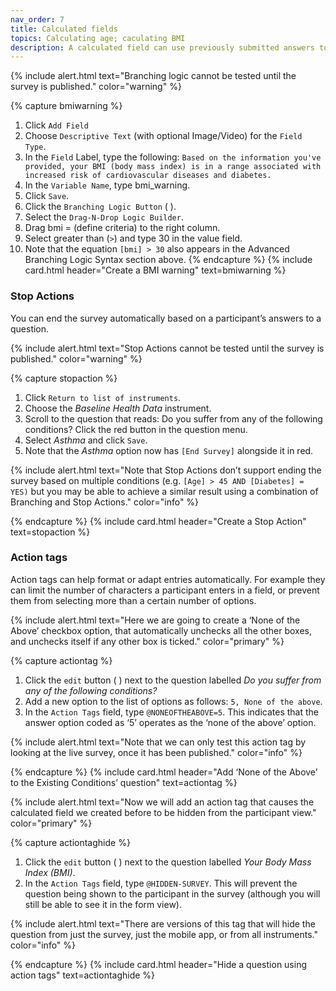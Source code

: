 ```yaml
---
nav_order: 7
title: Calculated fields
topics: Calculating age; caculating BMI
description: A calculated field can use previously submitted answers to calculate and display a value.
---
```


{% include alert.html text="Branching logic cannot be tested until the survey is published." color="warning" %}

{% capture bmiwarning %}

1. Click `Add Field`
2. Choose `Descriptive Text` (with optional Image/Video) for the `Field Type`.
3. In the `Field` Label, type the following:
`Based on the information you've provided, your BMI (body mass index) is in a range associated with increased risk of cardiovascular diseases and diabetes.`
4. In the `Variable Name`, type bmi_warning.
5. Click `Save`.
6. Click the `Branching Logic Button` ( ).
7. Select the `Drag-N-Drop Logic Builder`.
8. Drag bmi = (define criteria) to the right column.
9. Select greater than (`>`) and type 30 in the value field.
10. Note that the equation `[bmi] > 30` also appears in the Advanced Branching Logic Syntax section above.
{% endcapture %}
{% include card.html header="Create a BMI warning" text=bmiwarning %}

### Stop Actions

You can end the survey automatically based on a participant’s answers to a question.

{% include alert.html text="Stop Actions cannot be tested until the survey is published." color="warning" %}

{% capture stopaction %}

1. Click `Return to list of instruments`.
2. Choose the _Baseline Health Data_ instrument.
3. Scroll to the question that reads: Do you suffer from any of the following conditions?
Click the red button in the question menu.
4. Select _Asthma_ and click `Save`.
5. Note that the _Asthma_ option now has `[End Survey]` alongside it in red.

{% include alert.html text="Note that Stop Actions don’t support ending the survey based on multiple conditions (e.g. `[Age] > 45 AND [Diabetes] = YES)` but you may be able to achieve a similar result using a combination of Branching and Stop Actions." color="info" %}

{% endcapture %}
{% include card.html header="Create a Stop Action" text=stopaction %}

### Action tags

Action tags can help format or adapt entries automatically. For example they can limit the number of characters a participant enters in a field, or prevent them from selecting more than a certain number of options.

{% include alert.html text="Here we are going to create a ‘None of the Above’ checkbox option, that automatically unchecks all the other boxes, and unchecks itself if any other box is ticked." color="primary" %}

{% capture actiontag %}

1. Click the `edit` button ( ) next to the question labelled _Do you suffer from any of the following conditions?_
2. Add a new option to the list of options as follows: `5, None of the above`.
3. In the `Action Tags` field, type `@NONEOFTHEABOVE=5`. This indicates that the answer option coded as ‘5’ operates as the ‘none of the above’ option.

{% include alert.html text="Note that we can only test this action tag by looking at the live survey, once it has been published." color="info" %}

{% endcapture %}
{% include card.html header="Add ‘None of the Above’ to the Existing Conditions’ question" text=actiontag %}

{% include alert.html text="Now we will add an action tag that causes the calculated field we created before to be hidden from the participant view." color="primary" %}

{% capture actiontaghide %}

1. Click the `edit` button ( ) next to the question labelled _Your Body Mass Index (BMI)_.
2. In the `Action Tags` field, type `@HIDDEN-SURVEY`. This will prevent the question being shown to the participant in the survey (although you will still be able to see it in the form view).

{% include alert.html text="There are versions of this tag that will hide the question from just the survey, just the mobile app, or from all instruments." color="info" %}

{% endcapture %}
{% include card.html header="Hide a question using action tags" text=actiontaghide %}
